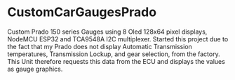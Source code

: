 # CustomCarGaugesPrado
Custom Prado 150 series Gauges using 8 Oled 128x64 pixel displays, NodeMCU ESP32 and TCA9548A I2C multiplexer. Started this project due to the fact that my Prado does not display Automatic Transmission temperatures, Transmission Lockup, and gear selection, from the factory. This Unit therefore requests this data from the ECU and displays the values as gauge graphics.

